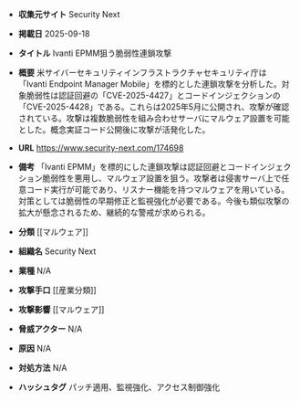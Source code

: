 - **収集元サイト**
Security Next

- **掲載日**
2025-09-18

- **タイトル**
Ivanti EPMM狙う脆弱性連鎖攻撃

- **概要**
米サイバーセキュリティインフラストラクチャセキュリティ庁は「Ivanti Endpoint Manager Mobile」を標的とした連鎖攻撃を分析した。対象脆弱性は認証回避の「CVE-2025-4427」とコードインジェクションの「CVE-2025-4428」である。これらは2025年5月に公開され、攻撃が確認されている。攻撃は複数脆弱性を組み合わせサーバにマルウェア設置を可能とした。概念実証コード公開後に攻撃が活発化した。

- **URL**
https://www.security-next.com/174698

- **備考**
「Ivanti EPMM」を標的にした連鎖攻撃は認証回避とコードインジェクション脆弱性を悪用し、マルウェア設置を狙う。攻撃者は侵害サーバ上で任意コード実行が可能であり、リスナー機能を持つマルウェアを用いている。対策としては脆弱性の早期修正と監視強化が必要である。今後も類似攻撃の拡大が懸念されるため、継続的な警戒が求められる。

- **分類**
[[マルウェア]]

- **組織名**
Security Next

- **業種**
N/A

- **攻撃手口**
[[産業分類]]

- **攻撃影響**
[[マルウェア]]

- **脅威アクター**
N/A

- **原因**
N/A

- **対処方法**
N/A

- **ハッシュタグ**
パッチ適用、監視強化、アクセス制御強化
